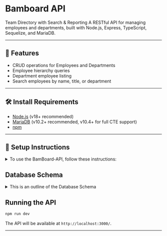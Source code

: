 # Bamboard API

Team Directory with Search &amp; Reporting
A RESTful API for managing employees and departments, built with Node.js, Express, TypeScript, Sequelize, and MariaDB.

---

## 🚀 Features

- CRUD operations for Employees and Departments
- Employee hierarchy queries
- Department employee listing
- Search employees by name, title, or department

---

## 🛠 Install Requirements

- [Node.js](https://nodejs.org/) (v18+ recommended)
- [MariaDB](https://mariadb.org/) (v10.2+ recommended, v10.4+ for full CTE support)
- [npm](https://www.npmjs.com/) 

---

## 🔧 Setup Instructions
<details>
<summary>To use the BamBoard-API, follow these instructions: </summary>
### 1️⃣. **Clone the repository**

```sh
git clone <https://github.com/BambiCPT/bamboard-api.git>
cd bamboard-api
```

### 2️⃣. **Install dependencies**

```sh
npm install
```

### 3️⃣. **Configure environment variables**

Create a `.env` file in the root directory:

```env
DB_HOST=localhost
DB_USER=app_user
DB_PASSWORD=bambi
DB_NAME=bamboard
DB_PORT=3306
PORT=3000
```

Adjust values as needed for your local MariaDB setup.

### 4️⃣. **Set up the database**

- Create the database in MariaDB:

```sql
CREATE DATABASE bamboard;
```

- Create the user and grant privileges (if needed):

```sql
CREATE USER 'app_user'@'localhost' IDENTIFIED BY 'bambi';
GRANT ALL PRIVILEGES ON bamboard.* TO 'app_user'@'localhost';
FLUSH PRIVILEGES;
```

### 5️⃣. **Run migrations**

```sh
npx sequelize-cli db:migrate
```

This will create the `departments` and `employees` tables.
</details>

## Database Schema
<details>
<summary>This is an outline of the Database Schema</summary>
### **departments**

| Column | Type           | Constraints      |
|--------|----------------|-----------------|
| id     | INTEGER        | PRIMARY KEY     |
| name   | VARCHAR(255)   | NOT NULL        |

### **employees**

| Column       | Type           | Constraints                          |
|--------------|----------------|--------------------------------------|
| id           | INTEGER        | PRIMARY KEY                          |
| name         | VARCHAR(255)   | NOT NULL                             |
| departmentId | INTEGER        | NOT NULL, FK → departments(id), ON DELETE CASCADE |
| managerId    | INTEGER        | NULL, FK → employees(id), ON DELETE CASCADE      |
| title        | VARCHAR(255)   | NOT NULL                             |

</details>

## Running the API

```sh
npm run dev
```

The API will be available at `http://localhost:3000/`.

---

